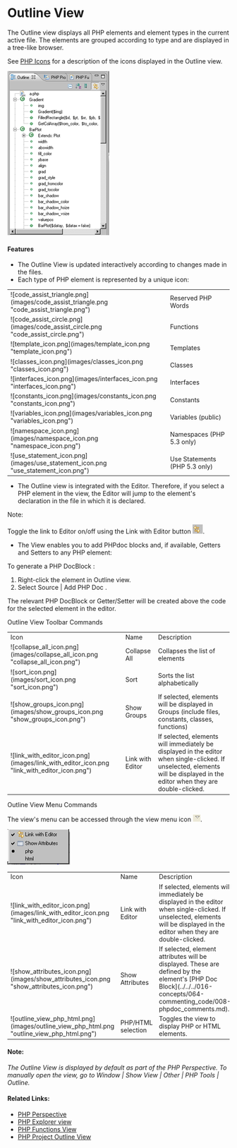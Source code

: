 # Outline View

<!--context:outline_view-->

The Outline view displays all PHP elements and element types in the current active file. The elements are grouped according to type and are displayed in a tree-like browser.

See [PHP Icons](../../../032-reference/048-php_icons.md) for a description of the icons displayed in the Outline view.

![view_php_outline.png](images/view_php_outline.png "view_php_outline.png")

#### Features

 * The Outline View is updated interactively according to changes made in the files.
 * Each type of PHP element is represented by a unique icon:

<table>
<tr><td>![code_assist_triangle.png](images/code_assist_triangle.png "code_assist_triangle.png")</td>

<td>Reserved PHP Words</td></tr>

<tr><td>![code_assist_circle.png](images/code_assist_circle.png "code_assist_circle.png")</td>

<td>Functions</td></tr>

<tr><td>![template_icon.png](images/template_icon.png "template_icon.png")</td>

<td>Templates</td></tr>

<tr><td>![classes_icon.png](images/classes_icon.png "classes_icon.png")</td>

<td>Classes</td></tr>

<tr><td>![interfaces_icon.png](images/interfaces_icon.png "interfaces_icon.png")</td>

<td>Interfaces</td></tr>

<tr><td>![constants_icon.png](images/constants_icon.png "constants_icon.png")</td>

<td>Constants</td></tr>

<tr><td>![variables_icon.png](images/variables_icon.png "variables_icon.png")</td>

<td>Variables (public)</td></tr>

<tr><td>![namespace_icon.png](images/namespace_icon.png "namespace_icon.png")</td>

<td>Namespaces (PHP 5.3 only)</td></tr>

<tr><td>![use_statement_icon.png](images/use_statement_icon.png "use_statement_icon.png")</td>

<td>Use Statements (PHP 5.3 only)</td></tr>

</table>

 * The Outline view is integrated with the Editor. Therefore, if you select a PHP element in the view, the Editor will jump to the element's declaration in the file in which it is declared.

Note:

Toggle the link to Editor on/off using the Link with Editor button ![link_with_editor_icon.png](images/link_with_editor_icon.png "link_with_editor_icon.png").

 * The View enables you to add PHPdoc blocks and, if available, Getters and Setters to any PHP element:

<!--ref-start-->

To generate a PHP DocBlock :

 1. Right-click the element in Outline view.
 2. Select Source | Add PHP Doc .

The relevant PHP DocBlock or Getter/Setter will be created above the code for the selected element in the editor.

<!--ref-end-->

Outline View Toolbar Commands

<table>
<tr><td>Icon</td>

<td>Name</td>

<td>Description</td></tr>

<tr><td>![collapse_all_icon.png](images/collapse_all_icon.png "collapse_all_icon.png")</td>

<td>Collapse All</td>

<td>Collapses the list of elements</td></tr>

<tr><td>![sort_icon.png](images/sort_icon.png "sort_icon.png")</td>

<td>Sort</td>

<td>Sorts the list alphabetically</td></tr>

<tr><td>![show_groups_icon.png](images/show_groups_icon.png "show_groups_icon.png")</td>

<td>Show Groups</td>

<td>If selected, elements will be displayed in Groups (include files, constants, classes, functions)</td></tr>

<tr><td>![link_with_editor_icon.png](images/link_with_editor_icon.png "link_with_editor_icon.png")</td>

<td>Link with Editor</td>

<td>If selected, elements will immediately be displayed in the editor when single-clicked. If unselected, elements will be displayed in the editor when they are double-clicked.</td></tr>

</table>

Outline View Menu Commands

The view's menu can be accessed through the view menu icon ![menu_icon.png](images/menu_icon.png "menu_icon.png").

![outline_view_menu.png](images/outline_view_menu.png "outline_view_menu.png")<table>
<tr><td>Icon</td>

<td>Name</td>

<td>Description</td></tr>

<tr><td>![link_with_editor_icon.png](images/link_with_editor_icon.png "link_with_editor_icon.png")</td>

<td>Link with Editor</td>

<td>If selected, elements will immediately be displayed in the editor when single-clicked. If unselected, elements will be displayed in the editor when they are double-clicked.</td></tr>

<tr><td>![show_attributes_icon.png](images/show_attributes_icon.png "show_attributes_icon.png")</td>

<td>Show Attributes</td>

<td>If selected, element attributes will be displayed. These are defined by the element's [PHP Doc Block](../../../016-concepts/064-commenting_code/008-phpdoc_comments.md).</td></tr>

<tr><td>![outline_view_php_html.png](images/outline_view_php_html.png "outline_view_php_html.png")</td>

<td>PHP/HTML selection</td>

<td>Toggles the view to display PHP or HTML elements.</td></tr>

</table>

#### Note:

_The Outline View is displayed by default as part of the PHP Perspective. To manually open the view, go to Window | Show View | Other | PHP Tools | Outline._

<!--links-start-->

#### Related Links:

 * [PHP Perspective](000-index.md)
 * [PHP Explorer view](008-php_explorer_view.md)
 * [PHP Functions View](../../../032-reference/008-php_perspectives_and_views/024-php_additional_views/008-php_functions_view.md) 
 * [PHP Project Outline View](../../../032-reference/008-php_perspectives_and_views/024-php_additional_views/016-project_outline_view.md)

<!--links-end-->